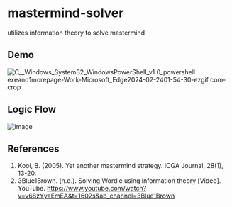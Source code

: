 # mastermind-solver
utilizes information theory to solve mastermind
## Demo
![C__Windows_System32_WindowsPowerShell_v1 0_powershell exeand1morepage-Work-Microsoft_Edge2024-02-2401-54-30-ezgif com-crop](https://github.com/yatshunlee/mastermind-solver/assets/69416199/5dfbb3c0-eb2d-4d12-a574-5c5353dbfa27)
## Logic Flow
![image](https://github.com/yatshunlee/mastermind-solver/assets/69416199/1f6cd049-6cd9-4fc2-9fad-6cb5b04670b3)
## References
1. Kooi, B. (2005). Yet another mastermind strategy. ICGA Journal, 28(1), 13-20.
2. 3Blue1Brown. (n.d.). Solving Wordle using information theory [Video]. YouTube. https://www.youtube.com/watch?v=v68zYyaEmEA&t=1602s&ab_channel=3Blue1Brown

